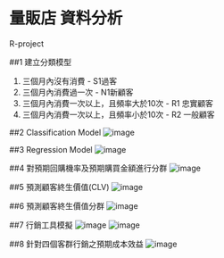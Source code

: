 # 量販店 資料分析
R-project

##1 
建立分類模型
1. 三個月內沒有消費 - S1過客
2. 三個月內消費過一次 - N1新顧客
3. 三個月內消費一次以上，且頻率大於10次 - R1 忠實顧客
4. 三個月內消費一次以上，且頻率小於10次 - R2 一般顧客

##2 Classification Model
![image](https://user-images.githubusercontent.com/101661953/198525508-8eb3393e-996c-483e-9255-18c2ca1f3f90.png)

##3 Regression Model
![image](https://user-images.githubusercontent.com/101661953/198525563-5457d5a9-6389-4cca-8815-7241f5568014.png)

##4 對預期回購機率及預期購買金額進行分群
![image](https://user-images.githubusercontent.com/101661953/198525785-d10e125d-3138-4c8c-baae-86045a562167.png)

##5 預測顧客終生價值(CLV)
![image](https://user-images.githubusercontent.com/101661953/198525923-e45d05ca-b9f6-4f52-b08f-b26f910dc526.png)

##6 預測顧客終生價值分群
![image](https://user-images.githubusercontent.com/101661953/198525988-0fec4400-931b-4991-9f0a-fda7f1ba70b7.png)

##7 行銷工具模擬
![image](https://user-images.githubusercontent.com/101661953/198526052-33bbf38c-2aa7-4476-a0c8-0b7aef12c00c.png)
![image](https://user-images.githubusercontent.com/101661953/198526070-034d6dd0-baac-4c7b-84bf-1d0ebd548e7d.png)

##8 針對四個客群行銷之預期成本效益
![image](https://user-images.githubusercontent.com/101661953/198526263-144e9dff-0730-4150-9118-c0cb31aa0de0.png)
